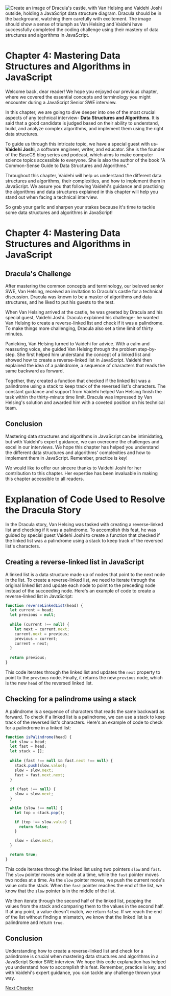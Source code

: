 ![Create an image of Dracula's castle, with Van Helsing and Vaidehi Joshi outside, holding a JavaScript data structure diagram. Dracula should be in the background, watching them carefully with excitement. The image should show a sense of triumph as Van Helsing and Vaidehi have successfully completed the coding challenge using their mastery of data structures and algorithms in JavaScript.](https://oaidalleapiprodscus.blob.core.windows.net/private/org-ct6DYQ3FHyJcnH1h6OA3fR35/user-qvFBAhW3klZpvcEY1psIUyDK/img-b54BTpsymDpKVEMvEYxDwBSk.png?st=2023-04-13T23%3A42%3A25Z&se=2023-04-14T01%3A42%3A25Z&sp=r&sv=2021-08-06&sr=b&rscd=inline&rsct=image/png&skoid=6aaadede-4fb3-4698-a8f6-684d7786b067&sktid=a48cca56-e6da-484e-a814-9c849652bcb3&skt=2023-04-13T17%3A14%3A48Z&ske=2023-04-14T17%3A14%3A48Z&sks=b&skv=2021-08-06&sig=K2%2BRanQfsMl%2Bsw50tpRbY42OnjWSVizL7QfX2t0K0PM%3D)


# Chapter 4: Mastering Data Structures and Algorithms in JavaScript 

Welcome back, dear reader! We hope you enjoyed our previous chapter, where we covered the essential concepts and terminology you might encounter during a JavaScript Senior SWE interview. 

In this chapter, we are going to dive deeper into one of the most crucial aspects of any technical interview- **Data Structures and Algorithms**. It is said that a good candidate is judged based on their ability to understand, build, and analyze complex algorithms, and implement them using the right data structures. 

To guide us through this intricate topic, we have a special guest with us- **Vaidehi Joshi**, a software engineer, writer, and educator. She is the founder of the BaseCS blog series and podcast, which aims to make computer science topics accessible to everyone. She is also the author of the book "A Common-Sense Guide to Data Structures and Algorithms." 

Throughout this chapter, Vaidehi will help us understand the different data structures and algorithms, their complexities, and how to implement them in JavaScript. We assure you that following Vaidehi's guidance and practicing the algorithms and data structures explained in this chapter will help you stand out when facing a technical interview. 

So grab your garlic and sharpen your stakes because it's time to tackle some data structures and algorithms in JavaScript!
# Chapter 4: Mastering Data Structures and Algorithms in JavaScript 

## Dracula's Challenge

After mastering the common concepts and terminology, our beloved senior SWE, Van Helsing, received an invitation to Dracula's castle for a technical discussion. Dracula was known to be a master of algorithms and data structures, and he liked to put his guests to the test. 

When Van Helsing arrived at the castle, he was greeted by Dracula and his special guest, Vaidehi Joshi. Dracula explained his challenge- he wanted Van Helsing to create a reverse-linked list and check if it was a palindrome. To make things more challenging, Dracula also set a time limit of thirty minutes. 

Panicking, Van Helsing turned to Vaidehi for advice. With a calm and reassuring voice, she guided Van Helsing through the problem step-by-step. She first helped him understand the concept of a linked list and showed how to create a reverse-linked list in JavaScript. Vaidehi then explained the idea of a palindrome, a sequence of characters that reads the same backward as forward. 

Together, they created a function that checked if the linked list was a palindrome using a stack to keep track of the reversed list's characters. The constant guidance and support from Vaidehi helped Van Helsing finish the task within the thirty-minute time limit. Dracula was impressed by Van Helsing's solution and awarded him with a coveted position on his technical team. 

## Conclusion 

Mastering data structures and algorithms in JavaScript can be intimidating, but with Vaidehi's expert guidance, we can overcome the challenges and excel in our interviews. We hope this chapter has helped you understand the different data structures and algorithms' complexities and how to implement them in JavaScript. Remember, practice is key! 

We would like to offer our sincere thanks to Vaidehi Joshi for her contribution to this chapter. Her expertise has been invaluable in making this chapter accessible to all readers.
# Explanation of Code Used to Resolve the Dracula Story

In the Dracula story, Van Helsing was tasked with creating a reverse-linked list and checking if it was a palindrome. To accomplish this feat, he was guided by special guest Vaidehi Joshi to create a function that checked if the linked list was a palindrome using a stack to keep track of the reversed list's characters.

## Creating a reverse-linked list in JavaScript

A linked list is a data structure made up of nodes that point to the next node in the list. To create a reverse-linked list, we need to iterate through the original linked list and update each node to point to the preceding node instead of the succeeding node. Here's an example of code to create a reverse-linked list in JavaScript:

```javascript
function reverseLinkedList(head) {
  let current = head;
  let previous = null;
  
  while (current !== null) {
    let next = current.next;
    current.next = previous;
    previous = current;
    current = next;
  }
  
  return previous;
}
```

This code iterates through the linked list and updates the `next` property to point to the `previous` node. Finally, it returns the new `previous` node, which is the new `head` of the reversed linked list.

## Checking for a palindrome using a stack

A palindrome is a sequence of characters that reads the same backward as forward. To check if a linked list is a palindrome, we can use a stack to keep track of the reversed list's characters. Here's an example of code to check for a palindrome in a linked list:

```javascript
function isPalindrome(head) {
  let slow = head;
  let fast = head;
  let stack = [];
  
  while (fast !== null && fast.next !== null) {
    stack.push(slow.value);
    slow = slow.next;
    fast = fast.next.next;
  }
  
  if (fast !== null) {
    slow = slow.next;
  }

  while (slow !== null) {
    let top = stack.pop();

    if (top !== slow.value) {
      return false;
    }

    slow = slow.next;
  }

  return true;
}
```

This code iterates through the linked list using two pointers `slow` and `fast`. The `slow` pointer moves one node at a time, while the `fast` pointer moves two nodes at a time. As the `slow` pointer moves, we push the current node's value onto the stack. When the `fast` pointer reaches the end of the list, we know that the `slow` pointer is in the middle of the list. 

We then iterate through the second half of the linked list, popping the values from the stack and comparing them to the values in the second half. If at any point, a value doesn't match, we return `false`. If we reach the end of the list without finding a mismatch, we know that the linked list is a palindrome and return `true`.

## Conclusion

Understanding how to create a reverse-linked list and check for a palindrome is crucial when mastering data structures and algorithms in a JavaScript Senior SWE interview. We hope this code explanation has helped you understand how to accomplish this feat. Remember, practice is key, and with Vaidehi's expert guidance, you can tackle any challenge thrown your way.


[Next Chapter](05_Chapter05.md)